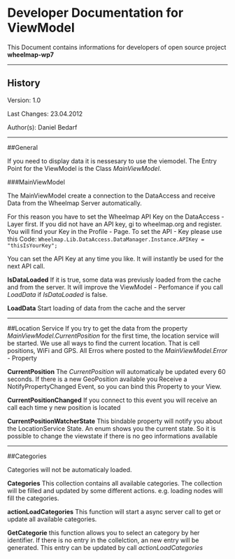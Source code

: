 Developer Documentation for ViewModel
=====================================

This Document contains informations for developers of open source project **wheelmap-wp7**

- - - - - - - - - - - - - - - - - - - - - - - - - - - - - - - - - - - - - - - - - - - - - - - - 
History
-------
Version: 		1.0

Last Changes: 	23.04.2012

Author(s):		Daniel Bedarf

- - - - - - - - - - - - - - - - - - - - - - - - - - - - - - - - - - - - - - - - - - - - - - - - 

##General

If you need to display data it is nessesary to use the viemodel. The Entry Point for the ViewModel is the Class _MainViewModel_.

###MainViewModel

The MainViewModel create a connection to the DataAccess and receive Data from the Wheelmap Server automatically. 

For this reason you have to set the Wheelmap API Key on the DataAccess - Layer first.
If you did not have an API key, gi to wheelmap.org and register. You will find your Key in the Profile - Page.
To set the API - Key please use this Code:
`Wheelmap.Lib.DataAccess.DataManager.Instance.APIKey = "thisIsYourKey";`

You can set the API Key at any time you like. It will instantly be used for the next API call.

**IsDataLoaded**
If it is true, some data was previusly loaded from the cache and from the server.
It will improve the ViewModel - Perfomance if you call _LoadData_ if _IsDataLoaded_ is false.

**LoadData**
Start loading of data from the cache and the server


- - - - - - - - - - - - - - - - - - - - - - - - - - - - - - - - - - - - - - - - - - - - - - - - 

##Location Service
If you try to get the data from the property _MainViewModel.CurrentPosition_ for the first time, the location service will be started.
We use all ways to find the current location. That is cell positions, WiFi and GPS.
All Erros where posted to the _MainViewModel.Error_ - Property

**CurrentPosition**
The _CurrentPosition_ will automaticaly be updated every 60 seconds.
If there is a new GeoPosition available you Receive a NotifyPropertyChanged Event, so you can bind this Property to your View.

**CurrentPositionChanged**
If you connect to this event you will receive an call each time y new position is located

**CurrentPositionWatcherState**
This bindable property will notify you about the LocationService State. An enum shows you the current state. So it is possible to change the viewstate if there is no geo informations available  

- - - - - - - - - - - - - - - - - - - - - - - - - - - - - - - - - - - - - - - - - - - - - - - - 
##Categories

Categories will not be automaticaly loaded.

**Categories**
This collection contains all available categories. The collection will be filled and updated by some different actions. e.g. loading nodes will fill the categories.

**actionLoadCategories**
This function will start a async server call to get or update all available categories. 

**GetCategorie**
this function allows you to select an category by her identifier. If there is no entry in the collelction, an new entry will be generated. This entry can be updated by call _actionLoadCategories_